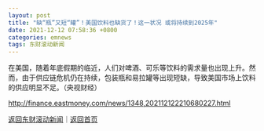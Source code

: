 ```yaml
---
layout: post
title: "缺“瓶”又短“罐”！美国饮料也缺货了！这一状况 或将持续到2025年"
date: 2021-12-12 07:58:36 +0800
categories: emnews
tags: 东财滚动新闻
---
```


在美国，随着年底假期的临近，人们对啤酒、可乐等饮料的需求量也出现上升。然而，由于供应链危机仍在持续，包装瓶和易拉罐等出现短缺，导致美国市场上饮料的供应明显不足。（央视财经）

<http://finance.eastmoney.com/news/1348,202112122210680227.html>

[返回东财滚动新闻](//finews.withounder.com/emnews/)｜[返回首页](//finews.withounder.com/)